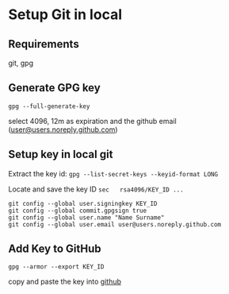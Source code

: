 # Setup Git in local

## Requirements
git, gpg

## Generate GPG key
`gpg --full-generate-key`

select 4096, 12m as expiration and the github email (user@users.noreply.github.com)

## Setup key in local git
Extract the key id:
`gpg --list-secret-keys --keyid-format LONG`

Locate and save the key ID
`sec   rsa4096/KEY_ID ...`

```
git config --global user.signingkey KEY_ID 
git config --global commit.gpgsign true
git config --global user.name "Name Surname"
git config --global user.email user@users.noreply.github.com
```

## Add Key to GitHub
`gpg --armor --export KEY_ID`

copy and paste the key into [github](https://github.com/settings/gpg/new)



